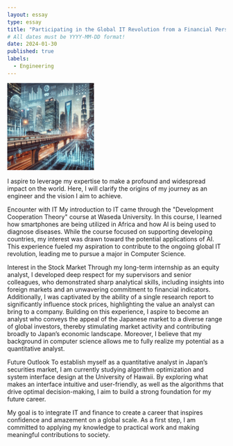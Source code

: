 ```yaml
---
layout: essay
type: essay
title: "Participating in the Global IT Revolution from a Financial Perspective"
# All dates must be YYYY-MM-DD format!
date: 2024-01-30
published: true
labels: 
  - Engineering
---
```


<img width="200px" class="rounded float-start pe-4" src="../img/it_finance.jpg">

I aspire to leverage my expertise to make a profound and widespread impact on the world. Here, I will clarify the origins of my journey as an engineer and the vision I aim to achieve.

Encounter with IT
My introduction to IT came through the "Development Cooperation Theory" course at Waseda University. In this course, I learned how smartphones are being utilized in Africa and how AI is being used to diagnose diseases. While the course focused on supporting developing countries, my interest was drawn toward the potential applications of AI. This experience fueled my aspiration to contribute to the ongoing global IT revolution, leading me to pursue a major in Computer Science.

Interest in the Stock Market
Through my long-term internship as an equity analyst, I developed deep respect for my supervisors and senior colleagues, who demonstrated sharp analytical skills, including insights into foreign markets and an unwavering commitment to financial indicators. Additionally, I was captivated by the ability of a single research report to significantly influence stock prices, highlighting the value an analyst can bring to a company. Building on this experience, I aspire to become an analyst who conveys the appeal of the Japanese market to a diverse range of global investors, thereby stimulating market activity and contributing broadly to Japan’s economic landscape. Moreover, I believe that my background in computer science allows me to fully realize my potential as a quantitative analyst.

Future Outlook
To establish myself as a quantitative analyst in Japan’s securities market, I am currently studying algorithm optimization and system interface design at the University of Hawaii. By exploring what makes an interface intuitive and user-friendly, as well as the algorithms that drive optimal decision-making, I aim to build a strong foundation for my future career.

My goal is to integrate IT and finance to create a career that inspires confidence and amazement on a global scale. As a first step, I am committed to applying my knowledge to practical work and making meaningful contributions to society.
